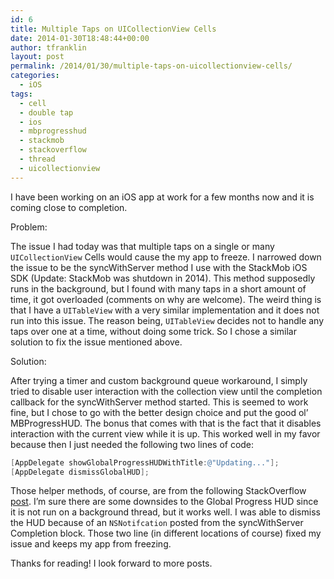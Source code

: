 ```yaml
---
id: 6
title: Multiple Taps on UICollectionView Cells
date: 2014-01-30T18:48:44+00:00
author: tfranklin
layout: post
permalink: /2014/01/30/multiple-taps-on-uicollectionview-cells/
categories:
  - iOS
tags:
  - cell
  - double tap
  - ios
  - mbprogresshud
  - stackmob
  - stackoverflow
  - thread
  - uicollectionview
---
```

I have been working on an iOS app at work for a few months now and it is coming close to completion.

Problem:

The issue I had today was that multiple taps on a single or many `UICollectionView` Cells would cause the my app to freeze. I narrowed down the issue to be the syncWithServer method I use with the StackMob iOS SDK (Update: StackMob was shutdown in 2014). This method supposedly runs in the background, but I found with many taps in a short amount of time, it got overloaded (comments on why are welcome). The weird thing is that I have a `UITableView` with a very similar implementation and it does not run into this issue. The reason being, `UITableView` decides not to handle any taps over one at a time, without doing some trick. So I chose a similar solution to fix the issue mentioned above.

Solution:

After trying a timer and custom background queue workaround, I simply tried to disable user interaction with the collection view until the completion callback for the syncWithServer method started. This is seemed to work fine, but I chose to go with the better design choice and put the good ol&#8217; MBProgressHUD. The bonus that comes with that is the fact that it disables interaction with the current view while it is up. This worked well in my favor because then I just needed the following two lines of code:

```objective-c
[AppDelegate showGlobalProgressHUDWithTitle:@"Updating..."];
[AppDelegate dismissGlobalHUD];
```

Those helper methods, of course, are from the following StackOverflow <a href="http://stackoverflow.com/questions/12033080/use-of-mbprogresshud-globally-make-it-singleton" target="_blank">post</a>. I&#8217;m sure there are some downsides to the Global Progress HUD since it is not run on a background thread, but it works well. I was able to dismiss the HUD because of an `NSNotifcation` posted from the syncWithServer Completion block. Those two line (in different locations of course) fixed my issue and keeps my app from freezing.

Thanks for reading! I look forward to more posts.
